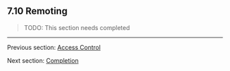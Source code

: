 ## 7.10 Remoting

>TODO: This section needs completed

---

Previous section: [Access Control](7.9-Access_Control.md)

Next section: [Completion](7.12-Completion.md)
